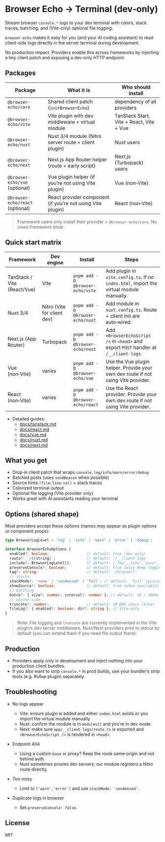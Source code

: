 # Browser Echo → Terminal (dev‑only)

Stream browser `console.*` logs to your dev terminal with colors, stack traces, batching, and (Vite-only) optional file logging.

`browser-echo` makes it easy for you (and your AI coding assistant) to read client-side logs directly in the server terminal during development.

No production impact. Providers enable this across frameworks by injecting a tiny client patch and exposing a dev-only HTTP endpoint.

## Packages

| Package | What it is | Who should install |
| --- | --- | --- |
| `@browser-echo/core` | Shared client patch (`initBrowserEcho`) | dependency of all providers |
| `@browser-echo/vite` | Vite plugin with dev middleware + virtual module | TanStack Start, Vite + React, Vite + Vue |
| `@browser-echo/nuxt` | Nuxt 3/4 module (Nitro server route + client plugin) | Nuxt users |
| `@browser-echo/next` | Next.js App Router helper (route + early script) | Next.js (Turbopack) users |
| `@browser-echo/vue` (optional) | Vue plugin helper (if you’re not using Vite plugin) | Vue (non‑Vite) |
| `@browser-echo/react` (optional) | React provider component (if you’re not using Vite plugin) | React (non‑Vite) |

> Framework users only install their provider + `@browser-echo/core`. No cross‑framework bloat.

## Quick start matrix

| Framework | Dev engine | Install | Steps |
| --- | --- | --- | --- |
| TanStack / Vite (React/Vue) | Vite | `pnpm add -D @browser-echo/vite` | Add plugin in `vite.config.ts`. If no `index.html`, import the virtual module manually. |
| Nuxt 3/4 | Nitro (Vite for client dev) | `pnpm add -D @browser-echo/nuxt` | Add module in `nuxt.config.ts`. Route + client init are auto‑wired. |
| Next.js (App Router) | Turbopack | `pnpm add -D @browser-echo/next` | Add `<BrowserEchoScript />` in `<head>` and export `POST` handler at `/__client-logs`. |
| Vue (non‑Vite) | varies | `pnpm add -D @browser-echo/vue` | Use the Vue plugin helper. Provide your own dev route if not using Vite provider. |
| React (non‑Vite) | varies | `pnpm add -D @browser-echo/react` | Use the React provider. Provide your own dev route if not using Vite provider. |

- Detailed guides:
  - [docs/tanstack.md](docs/tanstack.md)
  - [docs/react.md](docs/react.md)
  - [docs/vue.md](docs/vue.md)
  - [docs/nuxt.md](docs/nuxt.md)
  - [docs/next.md](docs/next.md)

## What you get

- Drop‑in client patch that wraps `console.log/info/warn/error/debug`
- Batched posts (uses `sendBeacon` when possible)
- Source hints `(file:line:col)` + stack traces
- Colorized terminal output
- Optional file logging (Vite provider only)
- Works great with AI assistants reading your terminal

## Options (shared shape)

Most providers accept these options (names may appear as plugin options or component props):

```ts
type BrowserLogLevel = 'log' | 'info' | 'warn' | 'error' | 'debug';

interface BrowserEchoOptions {
  enabled?: boolean;                 // default: true (dev only)
  route?: `/${string}`;              // default: '/__client-logs'
  include?: BrowserLogLevel[];       // default: ['log','info','warn','error','debug']
  preserveConsole?: boolean;         // default: true (also keep logging in the browser)
  tag?: string;                      // default: '[browser]'
  // stacks
  stackMode?: 'none' | 'condensed' | 'full'; // default: 'full' (provider-specific; Vite supports all)
  showSource?: boolean;              // default: true (when available)
  // batching
  batch?: { size?: number; interval?: number }; // default: 20 / 300ms
  // server-side
  truncate?: number;                 // default: 10_000 chars (Vite)
  fileLog?: { enabled?: boolean; dir?: string }; // Vite-only
}
```

> Note: File logging and `truncate` are currently implemented in the Vite plugin’s dev server middleware. Nuxt/Next providers print to stdout by default (you can extend them if you need file output there).

## Production

* Providers apply only in development and inject nothing into your production client bundles.
* If you also want to strip `console.*` in prod builds, use your bundler’s strip tools (e.g. Rollup plugin) separately.

## Troubleshooting

* No logs appear

  * Vite: ensure plugin is added and either `index.html` exists or you import the virtual module manually.
  * Nuxt: confirm the module is in `modules[]` and you’re in dev mode.
  * Next: make sure `app/__client-logs/route.ts` is exported and `<BrowserEchoScript />` is rendered in `<head>`.

* Endpoint 404

  * Using a custom `base` or proxy? Keep the route same‑origin and not behind auth.
  * Nuxt sometimes proxies dev servers; our module registers a Nitro route directly.

* Too noisy

  * Limit to `['warn','error']` and use `stackMode: 'condensed'`.

* Duplicate logs in browser

  * Set `preserveConsole: false`.

## License

MIT


